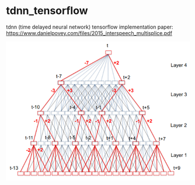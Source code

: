 # tdnn_tensorflow
tdnn (time delayed neural network) tensorflow implementation
paper: https://www.danielpovey.com/files/2015_interspeech_multisplice.pdf

![tdnn](tdnn)
